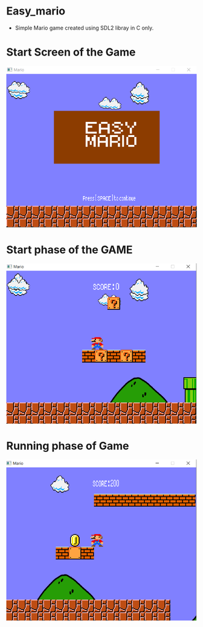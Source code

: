 # Easy_mario
<ul>
<li>Simple Mario game created using SDL2 libray in C only.</li>
  </ul>

# Start Screen of the Game
![](https://github.com/niranjanblank/Easy_mario/blob/main/Screenshots/Start_Screen.PNG)
# Start phase of the GAME
![](https://github.com/niranjanblank/Easy_mario/blob/main/Screenshots/Start_of_Game.PNG)

# Running phase of Game
![](https://github.com/niranjanblank/Easy_mario/blob/main/Screenshots/Running_Game.PNG)
